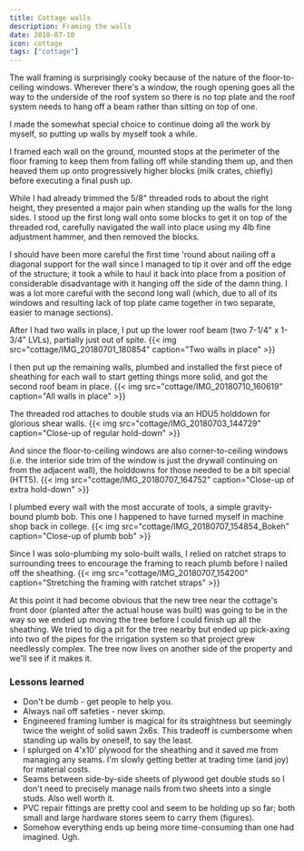 ```yaml
---
title: Cottage walls
description: Framing the walls
date: 2018-07-10
icon: cottage
tags: ["cottage"]
---
```


The wall framing is surprisingly cooky because of the nature of the floor-to-ceiling windows. Wherever there's a window, the rough opening goes all the way to the underside of the roof system so there is no top plate and the roof system needs to hang off a beam rather than sitting on top of one.

I made the somewhat special choice to continue doing all the work by myself, so putting up walls by myself took a while.

I framed each wall on the ground, mounted stops at the perimeter of the floor framing to keep them from falling off while standing them up, and then heaved them up onto progressively higher blocks (milk crates, chiefly) before executing a final push up.

While I had already trimmed the 5/8" threaded rods to about the right height, they presented a major pain when standing up the walls for the long sides. I stood up the first long wall onto some blocks to get it on top of the threaded rod, carefully navigated the wall into place using my 4lb fine adjustment hammer, and then removed the blocks.

I should have been more careful the first time 'round about nailing off a diagonal support for the wall since I managed to tip it over and off the edge of the structure; it took a while to haul it back into place from a position of considerable disadvantage with it hanging off the side of the damn thing. I was a lot more careful with the second long wall (which, due to all of its windows and resulting lack of top plate came together in two separate, easier to manage sections).

After I had two walls in place, I put up the lower roof beam (two 7-1/4" x 1-3/4" LVLs), partially just out of spite.
{{< img src="cottage/IMG_20180701_180854" caption="Two walls in place" >}}

I then put up the remaining walls, plumbed and installed the first piece of sheathing for each wall to start getting things more solid, and got the second roof beam in place.
{{< img src="cottage/IMG_20180710_160619" caption="All walls in place" >}}

The threaded rod attaches to double studs via an HDU5 holddown for glorious shear walls.
{{< img src="cottage/IMG_20180703_144729" caption="Close-up of regular hold-down" >}}

And since the floor-to-ceiling windows are also corner-to-ceiling windows (i.e. the interior side trim of the window is just the drywall continuing on from the adjacent wall), the holddowns for those needed to be a bit special (HTT5).
{{< img src="cottage/IMG_20180707_164752" caption="Close-up of extra hold-down" >}}

I plumbed every wall with the most accurate of tools, a simple gravity-bound plumb bob. This one I happened to have turned myself in machine shop back in college.
{{< img src="cottage/IMG_20180707_154854_Bokeh" caption="Close-up of plumb bob" >}}

Since I was solo-plumbing my solo-built walls, I relied on ratchet straps to surrounding trees to encourage the framing to reach plumb before I nailed off the sheathing.
{{< img src="cottage/IMG_20180707_154200" caption="Stretching the framing with ratchet straps" >}}

At this point it had become obvious that the new tree near the cottage's front door (planted after the actual house was built) was going to be in the way so we ended up moving the tree before I could finish up all the sheathing. We tried to dig a pit for the tree nearby but ended up pick-axing into two of the pipes for the irrigation system so that project grew needlessly complex. The tree now lives on another side of the property and we'll see if it makes it.

### Lessons learned
* Don't be dumb - get people to help you.
* Always nail off safeties - never skimp.
* Engineered framing lumber is magical for its straightness but seemingly twice the weight of solid sawn 2x6s. This tradeoff is cumbersome when standing up walls by oneself, to say the least.
* I splurged on 4'x10' plywood for the sheathing and it saved me from managing any seams. I'm slowly getting better at trading time (and joy) for material costs. 
* Seams between side-by-side sheets of plywood get double studs so I don't need to precisely manage nails from two sheets into a single studs. Also well worth it.
* PVC repair fittings are pretty cool and seem to be holding up so far; both small and large hardware stores seem to carry them (figures).
* Somehow everything ends up being more time-consuming than one had imagined. Ugh.